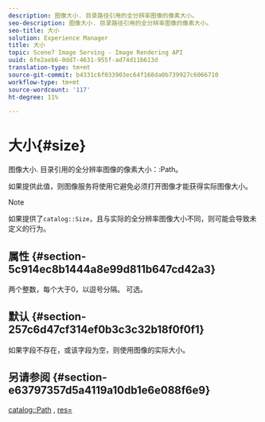 ```yaml
---
description: 图像大小. 目录路径引用的全分辨率图像的像素大小。
seo-description: 图像大小. 目录路径引用的全分辨率图像的像素大小。
seo-title: 大小
solution: Experience Manager
title: 大小
topic: Scene7 Image Serving - Image Rendering API
uuid: 6fe2aeb6-0dd7-4631-955f-ad74d11b613d
translation-type: tm+mt
source-git-commit: b4331c6f033903ec64f168da0b739927c6066710
workflow-type: tm+mt
source-wordcount: '117'
ht-degree: 11%

---
```



# 大小{#size}

图像大小. 目录引用的全分辨率图像的像素大小：:Path。

如果提供此值，则图像服务将使用它避免必须打开图像才能获得实际图像大小。

>[!NOTE]
>
>如果提供了`catalog::Size`，且与实际的全分辨率图像大小不同，则可能会导致未定义的行为。

## 属性 {#section-5c914ec8b1444a8e99d811b647cd42a3}

两个整数，每个大于0，以逗号分隔。 可选。

## 默认 {#section-257c6d47cf314ef0b3c3c32b18f0f0f1}

如果字段不存在，或该字段为空，则使用图像的实际大小。

## 另请参阅 {#section-e63797357d5a4119a10db1e6e088f6e9}

[catalog::Path](../../../../../../is-api/image-catalog/image-serving-api-ref/c-image-catalog-reference/c-image-svg-data-reference/c-image-data-reference/r-path-cat.md#reference-306afcaff172440ca81b85da8d78213c) ,  [res=](/help/aem-is-ir-api/is-api/http-ref/image-serving-api-ref/c-http-protocol-reference/c-command-reference/r-res.md)
